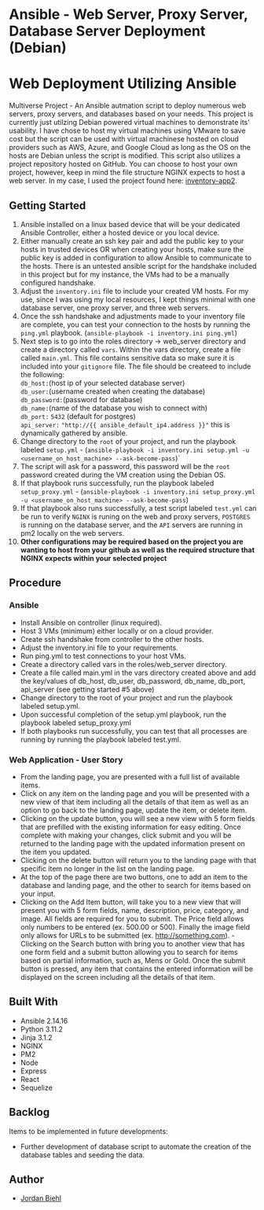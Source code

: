 # Ansible - Web Server, Proxy Server, Database Server Deployment (Debian)

# Web Deployment Utilizing Ansible

Multiverse Project - An Ansible autmation script to deploy numerous web servers, proxy servers, and databases based on your needs. This project is currently just utilzing Debian powered virtual machines to demonstrate its' usability. I have chose to host my virtual machines using VMware to save cost but the script can be used with virtual machinese hosted on cloud providers such as AWS, Azure, and Google Cloud as long as the OS on the hosts are Debian unless the script is modified. This script also utilizes a project repository hosted on GitHub. You can choose to host your own project, however, keep in mind the file structure NGINX expects to host a web server. In my case, I used the project found here: [inventory-app2](https://github.com/jbiehl88/inventory-app2).

## Getting Started

1. Ansible installed on a linux based device that will be your dedicated Ansible Controller, either a hosted device or you local device.
2. Either manually create an ssh key pair and add the public key to your hosts in trusted devices OR when creating your hosts, make sure the public key is added in configuration to allow Ansible to communicate to the hosts. There is an untested ansible script for the handshake included in this project but for my instance, the VMs had to be a manually configured handshake.
3. Adjust the `inventory.ini` file to include your created VM hosts. For my use, since I was using my local resources, I kept things minimal with one database server, one proxy server, and three web servers.
4. Once the ssh handshake and adjustments made to your inventory file are complete, you can test your connection to the hosts by running the `ping.yml` playbook. (`ansible-playbook -i inventory.ini ping.yml`)
5. Next step is to go into the roles directory -> web_server directory and create a directory called `vars`. Within the vars directory, create a file called `main.yml`. This file contains sensitive data so make sure it is included into your `gitignore` file. The file should be createed to include the following:\
  `db_host:`(host ip of your selected database server)\
  `db_user:`(username created when creating the database)\
  `db_password:`(password for database)\
  `db_name:`(name of the database you wish to connect with)\
  `db_port:` `5432` (default for postgres)\
  `api_server:` `"http://{{ ansible_default_ip4.address }}"` this is dynamically gathered by ansible.
6. Change directory to the `root` of your project, and run the playbook labeled `setup.yml` - (`ansible-playbook -i inventory.ini setup.yml -u <username_on_host_machine> --ask-become-pass`)`
7. The script will ask for a password, this password will be the `root` password created during the VM creation using the Debian OS.
8. If that playbook runs successfully, run the playbook labeled `setup_proxy.yml` - (`ansible-playbook -i inventory.ini setup_proxy.yml -u <username_on_host_machine> --ask-become-pass`)
9. If that playbook also runs successfully, a test script labeled `test.yml` can be run to verify `NGINX` is runing on the web and proxy servers, `POSTGRES` is running on the database server, and the `API` servers are running in pm2 locally on the web servers.
10. ****Other configurations may be required based on the project you are wanting to host from your github as well as the required structure that NGINX expects within your selected project****

## Procedure
### Ansible
- Install Ansible on controller (linux required).
- Host 3 VMs (minimum) either locally or on a cloud provider.
- Create ssh handshake from controller to the other hosts.
- Adjust the inventory.ini file to your requirements.
- Run ping.yml to test connections to your host VMs.
- Create a directory called vars in the roles/web_server directory.
- Create a file called main.yml in the vars directory created above and add the key/values of db_host, db_user, db_password, db_name, db_port, api_server (see getting started #5 above)
- Change directory to the root of your project and run the playbook labeled setup.yml.
- Upon successful completion of the setup.yml playbook, run the playbook labeled setup_proxy.yml
- If both playbooks run successfully, you can test that all processes are running by running the playbook labeled test.yml.

### Web Application - User Story
- From the landing page, you are presented with a full list of available items.
- Click on any item on the landing page and you will be presented with a new view of that item including all the details of that item as well as an option to go back to the landing page, update the item, or delete item.
- Clicking on the update button, you will see a new view with 5 form fields that are prefilled with the existing information for easy editing. Once complete with making your changes, click submit and you will be returned to the landing page with the updated information present on the item you updated.
- Clicking on the delete button will return you to the landing page with that specific item no longer in the list on the landing page.
- At the top of the page there are two buttons, one to add an item to the database and landing page, and the other to search for items based on your input.
- Clicking on the Add Item button, will take you to a new view that will present you with 5 form fields, name, description, price, category, and image. All fields are required for you to submit. The Price field allows only numbers to be entered (ex. 500.00 or 500). Finally the image field only allows for URLs to be submitted (ex. http://something.com). -Clicking on the Search button with bring you to another view that has one form field and a submit button allowing you to search for items based on partial information, such as, Mens or Gold. Once the submit button is pressed, any item that contains the entered information will be displayed on the screen including all the details of that item.

## Built With

- Ansible 2.14.16
- Python 3.11.2
- Jinja 3.1.2
- NGINX
- PM2
- Node
- Express
- React
- Sequelize

## Backlog

Items to be implemented in future developments:

- Further development of database script to automate the creation of the database tables and seeding the data.

## Author
- [Jordan Biehl](https://github.com/jbiehl88)
